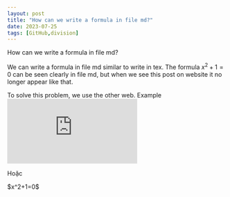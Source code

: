 ```yaml
---
layout: post
title: "How can we write a formula in file md?"
date: 2023-07-25
tags: [GitHub,division]
---
```


How can we write a formula in file md?

We can write a formula in file md similar to write in tex. The formula
$x^2+1=0$ can be seen clearly in file md, but when we see this post on website it no longer appear like that.

To solve this problem, we use the other web. Example
![\Large x=\frac{-b\pm\sqrt{b^2-4ac}}{2a}](https://latex.codecogs.com/svg.latex?x%3D%5Cfrac%7B-b%5Cpm%5Csqrt%7Bb%5E2-4ac%7D%7D%7B2a%7D)

Hoặc
<html  > <script type=”text/javascript” src=”http://cdn.mathjax.org/mathjax/latest/MathJax.js?config=TeX-AMS-MML_HTMLorMML”></script> $x^2+1=0$ </html>



